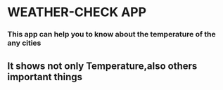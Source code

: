 # WEATHER-CHECK APP
### This app can help you to know about the temperature of the any cities
## It shows not only Temperature,also others important things
